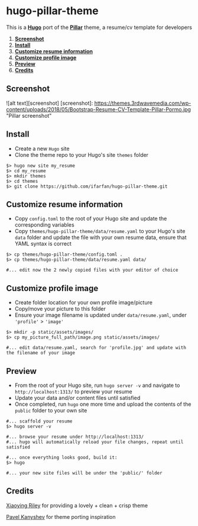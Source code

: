 # hugo-pillar-theme

This is a **[Hugo](https://gohugo.io/)** port of the **[Pillar](https://themes.3rdwavemedia.com/bootstrap-templates/all/free-bootstrap4-resume-cv-template-for-developers-pillar/)** theme, a resume/cv template for developers

1. **[Screenshot](#screenshot)**
1. **[Install](#install)**
1. **[Customize resume information](#customize-resume-information)**
1. **[Customize profile image](#customize-profile-image)**
1. **[Preview](#preview)**
1. **[Credits](#credits)**


## Screenshot
![alt text][screenshot]
[screenshot]: https://themes.3rdwavemedia.com/wp-content/uploads/2018/05/Bootstrap-Resume-CV-Template-Pillar-Pormo.jpg "Pillar screenshot"


## Install
- Create a new `Hugo` site
- Clone the theme repo to your Hugo's site `themes` folder

```
$> hugo new site my_resume
$> cd my_resume
$> mkdir themes
$> cd themes
$> git clone https://github.com/ifarfan/hugo-pillar-theme.git

```


## Customize resume information
- Copy `config.toml` to the root of your Hugo site and update the corresponding variables
- Copy `themes/hugo-pillar-theme/data/resume.yaml` to your Hugo's site `data` folder and update the file with your own resume data, ensure that YAML syntax is correct

```
$> cp themes/hugo-pillar-theme/config.toml .
$> cp themes/hugo-pillar-theme/data/resume.yaml data/

#... edit now the 2 newly copied files with your editor of choice
```


## Customize profile image
- Create folder location for your own profile image/picture
- Copy/move your picture to this folder
- Ensure your image filename is updated under `data/resume.yaml`, under `'profile'` > `'image'`

```
$> mkdir -p static/assets/images/
$> cp my_picture_full_path/image.png static/assets/images/

#... edit data/resume.yaml, search for 'profile.jpg' and update with the filename of your image
```


## Preview
- From the root of your Hugo site, run `hugo server -v` and navigate to `http://localhost:1313/` to preview your resume
- Update your data and/or content files until satisfied
- Once completed, run `hugo` one more time and upload the contents of the `public` folder to your own site

```
#... scaffold your resume
$> hugo server -v

#... browse your resume under http://localhost:1313/
#... hugo will automatically reload your file changes, repeat until satisfied

#... once everything looks good, build it:
$> hugo

#... your new site files will be under the 'public/' folder

```


## Credits
[Xiaoying Riley](http://themes.3rdwavemedia.com) for providing a lovely + clean + crisp theme

[Pavel Kanyshev](https://github.com/aerohub/hugo-orbit-theme) for theme porting inspiration